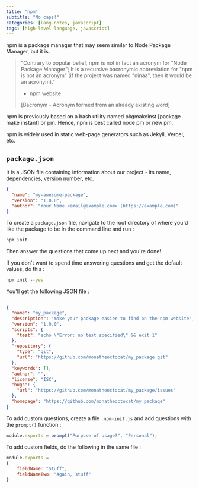 ```yaml
---
title: "npm"
subtitle: "No caps!"
categories: [lang-notes, javascript]
tags: [high-level language, javascript]
---
```


npm is a package manager that may seem similar to Node Package Manager, but it is.

> "Contrary to popular belief, npm is not in fact an acronym for "Node Package Manager"; It is a recursive bacronymic abbreviation for "npm is not an acronym" (if the project was named "ninaa", then it would be an acronym)."
> 
> - npm website
>
> [Bacronym - Acronym formed from an already existing word]

npm is previously based on a bash utility named pkgmakeinst [package make instant] or pm. Hence, npm is best called node pm or new pm.

npm is widely used in static web-page generators such as Jekyll, Vercel, etc.

## `package.json`

It is a JSON file containing information about our project - its name, dependencies, version number, etc.

```json
{
  "name": "my-awesome-package",
  "version": "1.0.0",
  "author": "Your Name <email@example.com> (https://example.com)"
}
```

To create a `package.json` file, navigate to the root directory of where you'd like the package to be in the command line and run :

```cmd
npm init
```

Then answer the questions that come up next and you're done!

If you don't want to spend time answering questions and get the default values, do this :

```cmd
npm init --yes
```

You'll get the following JSON file :

```json

{
  "name": "my_package",
  "description": "make your package easier to find on the npm website",
  "version": "1.0.0",
  "scripts": {
    "test": "echo \"Error: no test specified\" && exit 1"
  },
  "repository": {
    "type": "git",
    "url": "https://github.com/monatheoctocat/my_package.git"
  },
  "keywords": [],
  "author": "",
  "license": "ISC",
  "bugs": {
    "url": "https://github.com/monatheoctocat/my_package/issues"
  },
  "homepage": "https://github.com/monatheoctocat/my_package"
}
```

To add custom questions, create a file `.npm-init.js` and add questions with the `prompt()` function :

```js
module.exports = prompt("Purpose of usage?", "Personal");
```

To add custom fields, do the following in the same file :

```js
module.exports =
{
    fieldName: "Stuff",
    fieldNameTwo: "Again, stuff"
}
```
